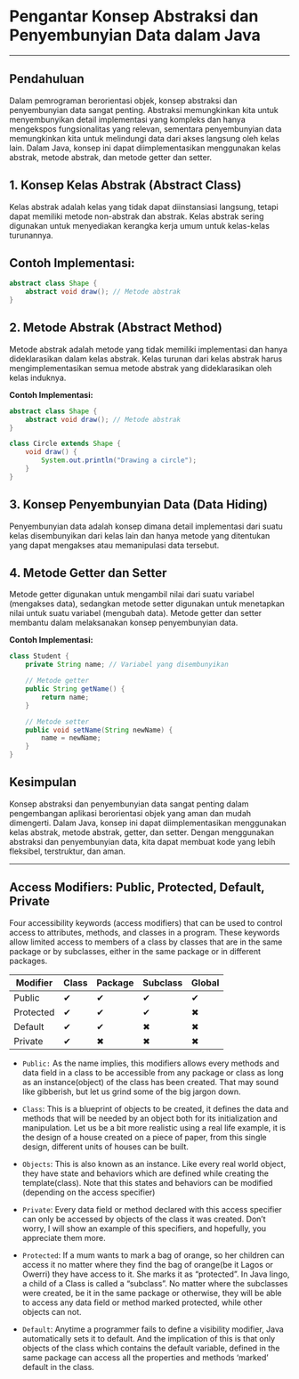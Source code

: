 # **Pengantar Konsep Abstraksi dan Penyembunyian Data dalam Java**

---

## **Pendahuluan**

Dalam pemrograman berorientasi objek, konsep abstraksi dan penyembunyian data sangat penting. Abstraksi memungkinkan kita untuk menyembunyikan detail implementasi yang kompleks dan hanya mengekspos fungsionalitas yang relevan, sementara penyembunyian data memungkinkan kita untuk melindungi data dari akses langsung oleh kelas lain. Dalam Java, konsep ini dapat diimplementasikan menggunakan kelas abstrak, metode abstrak, dan metode getter dan setter.

## **1. Konsep Kelas Abstrak (Abstract Class)**

Kelas abstrak adalah kelas yang tidak dapat diinstansiasi langsung, tetapi dapat memiliki metode non-abstrak dan abstrak. Kelas abstrak sering digunakan untuk menyediakan kerangka kerja umum untuk kelas-kelas turunannya.

## **Contoh Implementasi:**

```java
abstract class Shape {
    abstract void draw(); // Metode abstrak
}
```

## **2. Metode Abstrak (Abstract Method)**

Metode abstrak adalah metode yang tidak memiliki implementasi dan hanya dideklarasikan dalam kelas abstrak. Kelas turunan dari kelas abstrak harus mengimplementasikan semua metode abstrak yang dideklarasikan oleh kelas induknya.

**Contoh Implementasi:**

```java
abstract class Shape {
    abstract void draw(); // Metode abstrak
}

class Circle extends Shape {
    void draw() {
        System.out.println("Drawing a circle");
    }
}
```

## **3. Konsep Penyembunyian Data (Data Hiding)**

Penyembunyian data adalah konsep dimana detail implementasi dari suatu kelas disembunyikan dari kelas lain dan hanya metode yang ditentukan yang dapat mengakses atau memanipulasi data tersebut.

## **4. Metode Getter dan Setter**

Metode getter digunakan untuk mengambil nilai dari suatu variabel (mengakses data), sedangkan metode setter digunakan untuk menetapkan nilai untuk suatu variabel (mengubah data). Metode getter dan setter membantu dalam melaksanakan konsep penyembunyian data.

**Contoh Implementasi:**

```java
class Student {
    private String name; // Variabel yang disembunyikan

    // Metode getter
    public String getName() {
        return name;
    }

    // Metode setter
    public void setName(String newName) {
        name = newName;
    }
}
```

## **Kesimpulan**

Konsep abstraksi dan penyembunyian data sangat penting dalam pengembangan aplikasi berorientasi objek yang aman dan mudah dimengerti. Dalam Java, konsep ini dapat diimplementasikan menggunakan kelas abstrak, metode abstrak, getter, dan setter. Dengan menggunakan abstraksi dan penyembunyian data, kita dapat membuat kode yang lebih fleksibel, terstruktur, dan aman.

---

## Access Modifiers: Public, Protected, Default, Private

Four accessibility keywords (access modifiers) that can be used to control access to attributes, methods, and classes in a program. These keywords allow limited access to members of a class by classes that are in the same package or by subclasses, either in the same package or in different packages.

| Modifier | Class | Package | Subclass | Global |
|   --  |   --  |   --  |   --  |   --  |
| Public | ✔ | ✔ | ✔ | ✔ |
| Protected | ✔ | ✔ | ✔ | ✖ |
| Default | ✔ | ✔ | ✖ | ✖ |
| Private | ✔ | ✖ | ✖ | ✖ |

- `Public:` As the name implies, this modifiers allows every methods and data field in a class to be accessible from any package or class as long as an instance(object) of the class has been created. That may sound like gibberish, but let us grind some of the big jargon down.

- `Class`: This is a blueprint of objects to be created, it defines the data and methods that will be needed by an object both for its initialization and manipulation. Let us be a bit more realistic using a real life example, it is the design of a house created on a piece of paper, from this single design, different units of houses can be built.

- `Objects`: This is also known as an instance. Like every real world object, they have state and behaviors which are defined while creating the template(class). Note that this states and behaviors can be modified (depending on the access specifier)

- `Private`: Every data field or method declared with this access specifier can only be accessed by objects of the class it was created. Don’t worry, I will show an example of this specifiers, and hopefully, you appreciate them more.

- `Protected`: If a mum wants to mark a bag of orange, so her children can access it no matter where they find the bag of orange(be it Lagos or Owerri) they have access to it. She marks it as “protected”. In Java lingo, a child of a Class is called a “subclass”. No matter where the subclasses were created, be it in the same package or otherwise, they will be able to access any data field or method marked protected, while other objects can not.

- `Default`: Anytime a programmer fails to define a visibility modifier, Java automatically sets it to default. And the implication of this is that only objects of the class which contains the default variable, defined in the same package can access all the properties and methods ‘marked’ default in the class.
